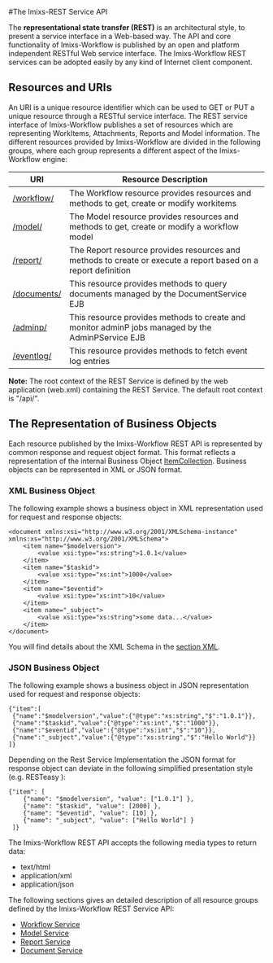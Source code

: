 #The Imixs-REST Service API

The **representational state transfer (REST)** is an architectural style, to present a service interface in a Web-based way. The API and core functionality of Imixs-Workflow is published by an open and platform independent RESTful Web service interface. The Imixs-Workflow REST services can be adopted easily by any kind of Internet client component.
 
## Resources and URIs
An URI is a unique resource identifier which can be used to GET or PUT a unique resource through a RESTful service interface.
The REST service interface of Imixs-Workflow publishes a set of resources which are representing  WorkItems, Attachments, Reports and Model information.
The different resources provided by Imixs-Workflow are divided in the following groups, where each group represents a different aspect of the Imixs-Workflow engine:

| URI                       | Resource Description                              | 
|---------------------------|---------------------------------------------------| 
| [/workflow/](./workflowservice.html) | The Workflow resource provides resources and methods to get, create or modify workitems       |
| [/model/](./modelservice.html)       | The Model resource provides resources and methods to get, create or modify a workflow model|
| [/report/](./reportservice.html)     | The Report resource provides resources and methods to create or execute a report based on a report definition|
| [/documents/](./documentservice.html)     | This resource provides methods to query documents managed by the DocumentService EJB |
| [/adminp/](./adminp.html)     | This resource provides methods to create and monitor adminP jobs managed by the AdminPService EJB |
| [/eventlog/](./eventlogservice.html)     | This resource provides methods to fetch event log entries |

 
<strong>Note:</strong> The root context of the REST Service is defined by the web application (web.xml) containing the REST Service. The default root context is "/api/".

## The Representation of Business Objects
Each resource published by the Imixs-Workflow REST API is represented by common response and request object format. This format reflects a representation of the internal Business Object [ItemCollection](../core/itemcollection.html). Business objects can be represented in XML or JSON format. 

### XML Business Object

The following example shows a business object in XML representation used for request and response objects:

	<document xmlns:xsi="http://www.w3.org/2001/XMLSchema-instance" xmlns:xs="http://www.w3.org/2001/XMLSchema">
		<item name="$modelversion">
			<value xsi:type="xs:string">1.0.1</value>
		</item>
		<item name="$taskid">
			<value xsi:type="xs:int">1000</value>
		</item>
		<item name="$eventid">
			<value xsi:type="xs:int">10</value>
		</item>
		<item name="_subject">
			<value xsi:type="xs:string">some data...</value>
		</item>
	</document>

You will find details about the XML Schema in the [section XML](../core/xml/index.html).

### JSON Business Object

The following example shows a business object in JSON representation used for request and response objects:


    {"item":[
     {"name":"$modelversion","value":{"@type":"xs:string","$":"1.0.1"}},
     {"name":"$taskid","value":{"@type":"xs:int","$":"1000"}}, 
     {"name":"$eventid","value":{"@type":"xs:int","$":"10"}}, 
     {"name":"_subject","value":{"@type":"xs:string","$":"Hello World"}}
    ]}  

Depending on the Rest Service Implementation the JSON format for response object can deviate in the following simplified presentation style (e.g. RESTeasy ):

    {"item": [
        {"name": "$modelversion", "value": ["1.0.1"] },
        {"name": "$taskid", "value": [2000] },
        {"name": "$eventid", "value": [10] },
        {"name": "_subject", "value": ["Hello World"] }
     ]}



The Imixs-Workflow REST API accepts the following media types to return data:
 
 * text/html
 * application/xml
 * application/json
	
The following sections gives an detailed description of all resource groups defined by the Imixs-Workflow REST Service API:
 
 
  * [Workflow Service](./workflowservice.html)
  * [Model Service](./modelservice.html) 
  * [Report Service](./reportservice.html) 
  * [Document Service](./documentservice.html) 
    